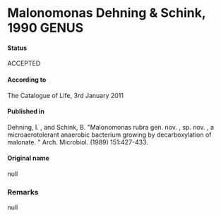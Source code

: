 # Malonomonas Dehning & Schink, 1990 GENUS

#### Status
ACCEPTED

#### According to
The Catalogue of Life, 3rd January 2011

#### Published in
Dehning, I. , and Schink, B. "Malonomonas rubra gen. nov. , sp. nov. , a microaerotolerant anaerobic bacterium growing by decarboxylation of malonate. " Arch. Microbiol. (1989) 151:427-433.

#### Original name
null

### Remarks
null